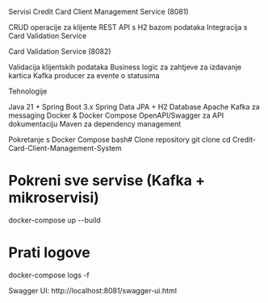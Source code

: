 Servisi
Credit Card Client Management Service (8081)

CRUD operacije za klijente
REST API s H2 bazom podataka
Integracija s Card Validation Service

Card Validation Service (8082)

Validacija klijentskih podataka
Business logic za zahtjeve za izdavanje kartica
Kafka producer za evente o statusima

Tehnologije

Java 21 + Spring Boot 3.x
Spring Data JPA + H2 Database
Apache Kafka za messaging
Docker & Docker Compose
OpenAPI/Swagger za API dokumentaciju
Maven za dependency management

Pokretanje s Docker Compose 
bash# Clone repository
git clone <repo-url>
cd Credit-Card-Client-Management-System

# Pokreni sve servise (Kafka + mikroservisi)
docker-compose up --build

# Prati logove
docker-compose logs -f

Swagger UI: http://localhost:8081/swagger-ui.html
